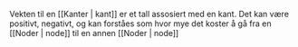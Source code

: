Vekten til en [[Kanter | kant]] er et tall assosiert med en kant. Det kan være positivt, negativt, og kan forståes som hvor mye det koster å gå fra en [[Noder | node]] til en annen [[Noder | node]]